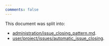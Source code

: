 ```yaml
---
comments: false
---
```


This document was split into:

- [administration/issue_closing_pattern.md](../administration/issue_closing_pattern.md).
- [user/project/issues/automatic_issue_closing](../user/project/issues/automatic_issue_closing.md).
